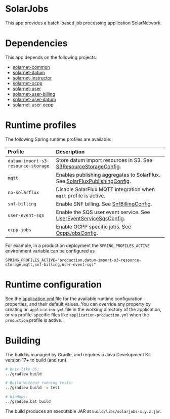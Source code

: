 # SolarJobs

This app provides a batch-based job processing application SolarNetwork.

# Dependencies

This app depends on the following projects:

 * [solarnet-common][solarnet-common]
 * [solarnet-datum][solarnet-datum]
 * [solarnet-instructor][solarnet-instructor]
 * [solarnet-ocpp][solarnet-ocpp]
 * [solarnet-user][solarnet-user]
 * [solarnet-user-billing][solarnet-user-billing]
 * [solarnet-user-datum][solarnet-user-datum]
 * [solarnet-user-ocpp][solarnet-user-ocpp]

# Runtime profiles

The following Spring runtime profiles are available:

| Profile | Description |
|:--------|:------------|
| `datum-import-s3-resource-storage` | Store datum import resources in S3. See [S3ResourceStorageConfig][S3ResourceStorageConfig]. |
| `mqtt` | Enables publishing aggregates to SolarFlux. See [SolarFluxPublishingConfig][SolarFluxPublishingConfig]. |
| `no-solarflux` | Disable SolarFlux MQTT integration when `mqtt` profile is active. |
| `snf-billing` | Enable SNF billing. See [SnfBillingConfig][SnfBillingConfig]. |
| `user-event-sqs` | Enable the SQS user event service. See [UserEventServiceSqsConfig][UserEventServiceSqsConfig]. |
| `ocpp-jobs` | Enable OCPP specific jobs. See [OcppJobsConfig][OcppJobsConfig]. |

For example, in a production deployment the `SPRING_PROFILES_ACTIVE` environment variable can be
configured as

```
SPRING_PROFILES_ACTIVE="production,datum-import-s3-resource-storage,mqtt,snf-billing,user-event-sqs"
```

# Runtime configuration

See the [application.yml][app-config] file for the available runtime configuration properties, and
their default values. You can override any property by creating an `application.yml` file in the
working directory of the application, or via profile-specific files like
`application-production.yml` when the `production` profile is active.


# Building

The build is managed by Gradle, and requires a Java Development Kit version 17+ to build (and run).

```sh
# Unix-like OS:
../gradlew build

# Build without running tests:
../gradlew build -x test

# Windows:
../gradlew.bat build
```

The build produces an executable JAR at `build/libs/solarjobs-x.y.z.jar`.


[app-config]: src/main/resources/application.yml
[solarnet-common]: ../common/
[solarnet-datum]: ../datum/
[solarnet-instructor]: ../instructor/
[solarnet-ocpp]: ../ocpp/
[solarnet-user]: ../user/
[solarnet-user-billing]: ../user-billing/
[solarnet-user-datum]: ../user-datum/
[solarnet-user-ocpp]: ../user-ocpp/
[OcppJobsConfig]: src/main/java/net/solarnetwork/central/jobs/config/OcppJobsConfig.java
[S3ResourceStorageConfig]: ../datum/src/main/java/net/solarnetwork/central/datum/imp/config/S3ResourceStorageConfig.java
[SnfBillingConfig]: src/main/java/net/solarnetwork/central/jobs/config/SnfBillingConfig.java
[SolarFluxPublishingConfig]: src/main/java/net/solarnetwork/central/jobs/config/SolarFluxPublishingConfig.java
[UserEventServiceSqsConfig]: ../user-datum/src/main/java/net/solarnetwork/central/user/event/config/UserEventServiceSqsConfig.java

